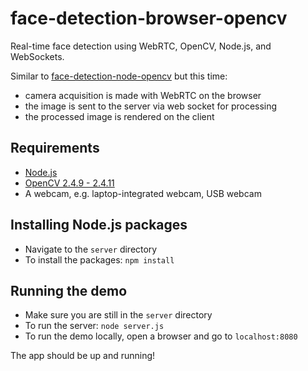 # face-detection-browser-opencv

Real-time face detection using WebRTC, OpenCV, Node.js, and WebSockets.

Similar to [face-detection-node-opencv](https://github.com/claudiopetrini/face-detection-node-opencv) but this time:

- camera acquisition is made with WebRTC on the browser
- the image is sent to the server via web socket for processing
- the processed image is rendered on the client

## Requirements

* [Node.js](http://nodejs.org/)
* [OpenCV 2.4.9 - 2.4.11](http://opencv.org/)
* A webcam, e.g. laptop-integrated webcam, USB webcam

## Installing Node.js packages

* Navigate to the `server` directory
* To install the packages: `npm install`

## Running the demo

* Make sure you are still in the `server` directory
* To run the server: `node server.js`
* To run the demo locally, open a browser and go to `localhost:8080`

The app should be up and running!
